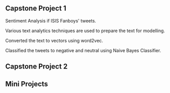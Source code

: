 ## Capstone Project 1

Sentiment Analysis if ISIS Fanboys' tweets. 

Various text analytics techniques are used to prepare the text for modelling.

Converted the text to vectors using word2vec.

Classified the tweets to negative and neutral using Naive Bayes Classifier.

## Capstone Project 2


## Mini Projects
